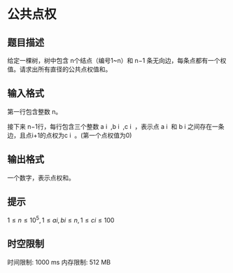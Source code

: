# 公共点权

## 题目描述

给定一棵树，树中包含 n个结点（编号1~n）和 n−1 条无向边，每条点都有一个权值。请求出所有直径的公共点权值和。

## 输入格式

第一行包含整数 n。

接下来 n−1行，每行包含三个整数 a 
i
​
 ,b 
i
​
 ,c 
i
​
 ，表示点 a 
i
​
  和 b 
i
​
  之间存在一条边，且点i+1的点权为c 
i
​
 。(第一个点权值为0)


## 输出格式

一个数字，表示点权和。

## 提示

$1≤n≤10 
^5
 ,1≤a 
i
​
 ,b 
i
​
 ≤n,1≤c 
i
​
 ≤100$

## 时空限制

时间限制: 1000 ms
内存限制: 512 MB
